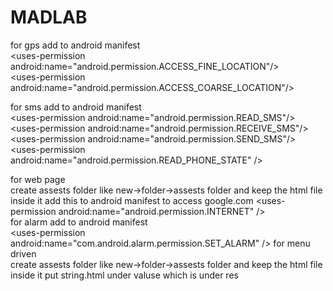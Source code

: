 # MADLAB

for gps add to android manifest<br>
\<uses-permission android:name="android.permission.ACCESS_FINE_LOCATION"/> <br>
\<uses-permission android:name="android.permission.ACCESS_COARSE_LOCATION"/>

for sms add to android manifest<br>
  \<uses-permission android:name="android.permission.READ_SMS"/><br>
  \<uses-permission android:name="android.permission.RECEIVE_SMS"/><br>
  \<uses-permission android:name="android.permission.SEND_SMS"/><br>
 \<uses-permission android:name="android.permission.READ_PHONE_STATE" />

for web page<br>
create assests folder like new->folder->assests folder and keep the html file inside it
add this to android manifest to access google.com \<uses-permission android:name="android.permission.INTERNET" /><br>
for alarm add to android manifest<br>
    \<uses-permission android:name="com.android.alarm.permission.SET_ALARM" />
for menu driven<br>
create assests folder like new->folder->assests folder and keep the html file inside it
put string.html under valuse which is under res
